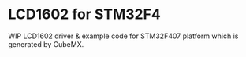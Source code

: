 # LCD1602 for STM32F4

WIP LCD1602 driver & example code for STM32F407 platform which is generated by CubeMX.